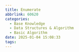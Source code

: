 ```yaml
---
title: Enumerate
abbrlink: 60620
categories:
  - Base Knowledge
  - Data Structures & Algorithm
  - Basic Algorithm
date: 2025-01-04 15:08:33
tags:
---
```

